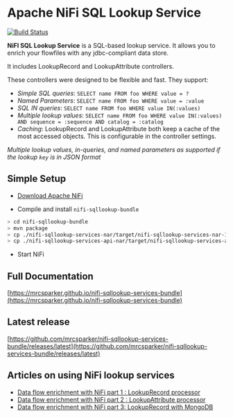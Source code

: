 # Apache NiFi SQL Lookup Service

[![Build Status](https://travis-ci.org/mrcsparker/nifi-sqllookup-services-bundle.svg?branch=master)](https://travis-ci.org/mrcsparker/nifi-sqllookup-services-bundle)

**NiFI SQL Lookup Service** is a SQL-based lookup service. It allows you to enrich your flowfiles with any jdbc-compliant data store.

It includes LookupRecord and LookupAttribute controllers.

These controllers were designed to be flexible and fast. They support:

* _Simple SQL queries_: `SELECT name FROM foo WHERE value = ?`
* _Named Parameters_: `SELECT name FROM foo WHERE value = :value`
* _SQL IN queries_: `SELECT name FROM foo WHERE value IN(:values)`
* _Multiple lookup values_: `SELECT name FROM foo WHERE value IN(:values) AND sequence = :sequence AND catalog = :catalog`
* _Caching_: LookupRecord and LookupAttribute both keep a cache of the most accessed objects. This is configurable in the controller settings.

*Multiple lookup values, in-queries, and named parameters as supported if the lookup `key` is in JSON format*

## Simple Setup

* [Download Apache NiFi](https://nifi.apache.org/download.html)

* Compile and install `nifi-sqllookup-bundle`

```bash
> cd nifi-sqllookup-bundle
> mvn package
> cp ./nifi-sqllookup-services-nar/target/nifi-sqllookup-services-nar-1.6.0.nar /NIFI_INSTALL/lib/
> cp ./nifi-sqllookup-services-api-nar/target/nifi-sqllookup-services-api-nar-1.6.0.nar /NIFI_INSTALL/lib/
```

* Start NiFi

## Full Documentation

[https://mrcsparker.github.io/nifi-sqllookup-services-bundle](https://mrcsparker.github.io/nifi-sqllookup-services-bundle)

## Latest release

[https://github.com/mrcsparker/nifi-sqllookup-services-bundle/releases/latest](https://github.com/mrcsparker/nifi-sqllookup-services-bundle/releases/latest)

## Articles on using NiFi lookup services

* [Data flow enrichment with NiFi part 1 : LookupRecord processor](https://community.hortonworks.com/articles/138632/data-flow-enrichment-with-nifi-lookuprecord-proces.html)
* [Data flow enrichment with NiFi part 2 : LookupAttribute processor](https://community.hortonworks.com/articles/140231/data-flow-enrichment-with-nifi-part-2-lookupattrib.html)
* [Data flow enrichment with NiFi part 3: LookupRecord with MongoDB](https://community.hortonworks.com/articles/146198/data-flow-enrichment-with-nifi-part-3-lookuprecord.html)




